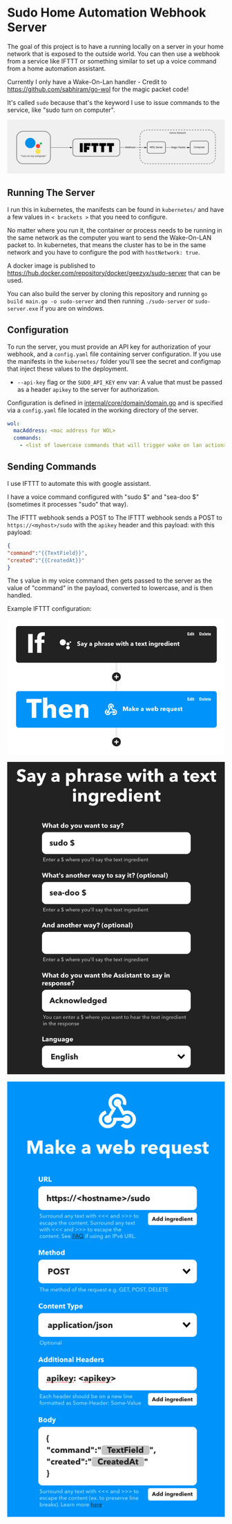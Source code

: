 # Sudo Home Automation Webhook Server

The goal of this project is to have a running locally on a server in your home network that is exposed to the outside world. You can then use a webhook from a service like IFTTT or something similar to set up a voice command from a home automation assistant.

Currently I only have a Wake-On-Lan handler - Credit to https://github.com/sabhiram/go-wol for the magic packet code!

It's called `sudo` because that's the keyword I use to issue commands to the service, like "sudo turn on computer".

![Diagram](diagram.png)

## Running The Server

I run this in kubernetes, the manifests can be found in `kubernetes/` and have a few values in `< brackets >` that you need to configure.

No matter where you run it, the container or process needs to be running in the same network as the computer you want to send the Wake-On-LAN packet to. In kubernetes, that means the cluster has to be in the same network and you have to configure the pod with `hostNetwork: true`.

A docker image is published to https://hub.docker.com/repository/docker/geezyx/sudo-server that can be used.

You can also build the server by cloning this repository and running `go build main.go -o sudo-server` and then running `./sudo-server` or `sudo-server.exe` if you are on windows.

## Configuration

To run the server, you must provide an API key for authorization of your webhook, and a `config.yaml` file containing server configuration. If you use the manifests in the `kubernetes/` folder you'll see the secret and configmap that inject these values to the deployment.

- `--api-key` flag or the `SUDO_API_KEY` env var: A value that must be passed as a header `apikey` to the server for authorization.

Configuration is defined in [internal/core/domain/domain.go](internal/core/domain/domain.go) and is specified via a `config.yaml` file located in the working directory of the server.

```yaml
wol:
  macAddress: <mac address for WOL>
  commands:
    - <list of lowercase commands that will trigger wake on lan action>
```

## Sending Commands

I use IFTTT to automate this with google assistant. 

I have a voice command configured with "sudo $" and "sea-doo $" (sometimes it processes "sudo" that way).

The IFTTT webhook sends a POST to The IFTTT webhook sends a POST to `https://<myhost>/sudo` with the `apikey` header and this payload:
with this payload:
```json
{
"command":"{{TextField}}",
"created":"{{CreatedAt}}"
}
```

The `$` value in my voice command then gets passed to the server as the value of "command" in the payload, converted to lowercase, and is then handled.

Example IFTTT configuration:

![IFTTT Widget](widget.png)

![IFTTT If Trigger Config](trigger.png)

![IFTTT Then Webhook Config](webhook.png)
